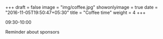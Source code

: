 +++
draft = false
image = "img/coffee.jpg"
showonlyimage = true
date = "2016-11-05T19:50:47+05:30"
title = "Coffee time"
weight = 4
+++

09:30-10:00
<!--more-->

Reminder about sponsors
